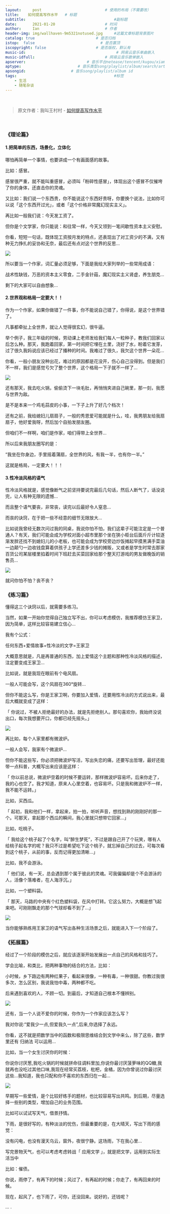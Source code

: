 ```yaml
---
layout:     post             				# 使用的布局（不需要改）
title:    如何提高写作水平   # 标题 
subtitle:    					  				#副标题
date:       2021-01-20  					# 时间
author:     Ian                  			# 作者
header-img: img/wallhaven-9m5321notused.jpg 	#这篇文章标题背景图片
catalog: true                        	# 是否归档
istop:  false                             # 是否置顶
iscopyright: false                      # 是否版权，默认有
music-id:                                        # 网易云音乐单曲嵌入
music-idfull:                               # 网易云音乐歌单嵌入
apserver:                           # 音乐平台netease/tencent/kugou/xiami/baidu
aptype:     	           		# 音乐类型song/playlist/album/search/artist
apsongid:                    # 音乐song/playlist/album id
tags:                              	           	#标签
    - 生活
    - 随笔杂谈
---
```


&nbsp;
&nbsp;

> 原文作者：我叫王村村 - [如何提高写作水平](https://www.jianshu.com/p/13fad2dbdf20)

&nbsp;
&nbsp;

### 《理论篇》

#### 1.把简单的东西，场景化，立体化

哪怕再简单一个事情，也要讲成一个有画面感的故事。

比如：感冒。

感冒很严重，就不能叫重感冒，必须叫「粉碎性感冒」，体现出这个感冒不仅摧垮了你的身体，还直击你的灵魂。

又比如：我们说一个东西贵，你不能说这个东西好贵呀，你要换个说法，比如你可以说「这个东西开过光」，或者「这个价格非常魔幻现实主义」。

再比如一般我们说：今天发工资了。

但你是个文学家，你只能说：和往常一样，今天又领到一笔间歇性资本主义安慰。

你看，短短一句话，既体现工资按月发的特点，还表现出了对工资少的不满，又有种无力挣扎的妥协和无奈，最后还有点对这个世界的反思…

![](http://5b0988e595225.cdn.sohucs.com/images/20171115/e348f556776843779546145c5c538c31.gif)


所以要当一个作家，词汇量必须足够，下面是我给大家列举的一些常用成语：

战术性缺钱，万恶的资本主义零食，二手金针菇，魔幻现实主义肾虚，养生朋克…

剩下的大家可以自由想象…

#### 2.世界观和格局一定要大！！

作为一个作家，如果你做错了一件事，你不能说自己错了，你得说，是这个世界错了。

凡事都牵扯上全世界，就让人觉得很玄幻，很牛逼。

举个例子，我三年级的时候，劳动课上老师发给我们每人一粒种子，教我们回家以后怎么种。那天，我跑着回家，第一时间把它埋在土里，浇好了水，盼着它发芽，过了很久我妈说应该已经过了播种的时间。我难过了很久，我欠这个世界一朵花…

你看，一般小朋友没种出花，难过的原因都是花没开，伤心自己没得到。但是我们不一样，我们是感觉亏欠了整个世界，这个格局一下子就不一样了…

![](http://5b0988e595225.cdn.sohucs.com/images/20171115/b2a368ad48364a0fb5b0c253cc013822.gif)


还有那天，我去吃火锅，偷偷烫下一块毛肚，再悄悄夹进自己碗里，那一刻，我愿与世界为敌。

是不是本来一个鸡毛蒜皮的小事，一下子上升了好几个档次！

还有之前，我给媳妇儿扇扇子，一般的秀恩爱可能就是什么，哇，我男朋友给我扇扇子，他好爱我呀，然后加个自拍发朋友圈。

但咱们不一样啊，咱们是作家，咱们得带上全世界…

所以后来我朋友圈写的是：

“我坐在你身边，手里摇着蒲扇，全世界的风，有我一半，也有你一半。”

这就是格局，一定要大！！！


#### 3.性冷淡风格的语气

性冷淡风格就是，感觉像断气之前坚持要说完最后几句话，然后人断气了，话没说完，让人有种无限的遗憾…

而且整个语气要丧，非常丧，读完以后最好令人窒息…

而丧的诀窍，在于把一些不经意的细节无限放大…

比如说我曾经无数次问过我的同桌，我说你怕不怕，我们这辈子可能注定是一个普通人？有天，我们可能会成为学校对面小超市里那个坐在狭小柜台后面斤斤计较逐渐发胖还找不到媳妇儿的小老板，也可能会成为学校旁边炒饭摊起早摸黑满手菜油一边颠勺一边收钱盘算着供孩子上学还差多少钱的摊贩，又或者是学生时常去那家百货公司某层楼里掐着时间下班赶去买菜回家给那个整天打游戏的男友做晚饭的销售员…

![](http://5b0988e595225.cdn.sohucs.com/images/20171115/f2a04b68aa554b68b2d7382c1ce3a25a.gif)

就问你怕不怕？丧不丧？


### 《练习篇》

懂得这三个诀窍以后，就需要多练习。

当然，如果一开始你觉得自己独立写不出，你可以考虑模仿，我推荐模仿王家卫，因为简单，这样比较容易建立信心…

我有个公式：

任何东西+爱情故事+性冷淡的文字=王家卫

大概意思就是，凡是再普通的东西，加上爱情这个主题和那种性冷淡风格的描述，注定要变成王家卫…

比如说，就是我现在眼前有个电风扇。

一般人可能会写，这个风扇在360°旋转…

但你不能这么写，你是王家卫啊，你要加入爱情，还要用性冷淡的方式说出来，最后大概就变成了这样：

「 你说过，不被人拒绝最好的办法，就是先拒绝别人。那句喜欢你，我始终没说出口，每次我想要开口，你都已经先摇头。」

![](http://5b0988e595225.cdn.sohucs.com/images/20171115/225af72248af4a54b8b66256e4293703.jpeg)


再比如，每个人家里都有微波炉。

一般人会写，我家有个微波炉…

但你不能这些写，你必须把微波炉写活，写出失恋的痛，还要写出哲理，最好还能带一点科普，大概写出来应该是这样：

「 你以前总说，微波炉空着的时候不要运转，那样微波炉容易坏。后来你走了，我的心也空了。我才知道，原来人心里空着，也容易坏。只是我和微波炉不一样，我不能不运转。」

比如，买西瓜。

「 起初，我和他们一样，拿起来，拍一拍，听听声音，想找到熟的刚刚好的那一个。可那天，拿起那个西瓜的瞬间，我心里就只想带它回家…」

比如，吃桃子。

「 我给这个桃子起了个名字，叫“醉生梦死”，不过是跟自己开了个玩笑，哪有人给桃子起名字的呢？我只不过是希望吃下这个桃子，就忘掉自己的过去，可每次看到这个桃子，从前的事，反而记得更加清晰…」

比如，我不会游泳。

「 他们说，有一天，总会遇到那个属于彼此的灵魂。可我偏偏却是个不会游泳的人，活像个落难者，在人海浮沉。」

比如，一个塑料袋。

「 那天，马路的中央有个红色塑料袋，在风中打转。它这么努力，大概是想飞起来吧。可刚刚飘走的那个气球却看不到了…」


![](http://5b0988e595225.cdn.sohucs.com/images/20171115/8c17166937504aacb9da5ee4422be787.jpeg)


当你能够熟练用王家卫的语气写出各种生活场景之后，就能进入下一个阶段了。



### 《拓展篇》

经过了一个阶段的模仿之后，就应该逐渐开始发展出一点自己的风格和技巧了。

学会比喻，和类比，把两种事物的结合的方法，比如：

小时候，乡下路边有两种红果子，看起来很像，一种有毒，一种很甜。你教过我很多次，怎么区别，我说我怕中毒，两种都不吃。

后来遇到喜欢的人，不顾一切。到最后，才知道自己根本不懂辨别。

![](http://5b0988e595225.cdn.sohucs.com/images/20171115/e3dc0f43261d420ebacd8ce378d10161.jpeg)


还有，当一个人说不爱你的时候，你作为一个作家应该怎么写？

我对你说:“爱我少一点,但爱我久一点”,后来,你选择了永远。

你看，这不就是把数学当中的函数和极限思维结合到文学中来么，除了这些，数学里还有 归纳法 可以运用…

比如，当一个女生讨厌你的时候：

你说你讨厌葱,我吃火锅的时候就拼命往调料里加,你说你最讨厌菠萝味的QQ糖,我就再也没吃过其他口味,我现在经常买荔枝，枇杷，金橘，因为你曾说过你最讨厌这些…我知道，我也只配和你不喜欢的东西归在一起…

![](http://5b0988e595225.cdn.sohucs.com/images/20171115/6b06bf8f935546f0b79ce60cad1015a8.gif)

早期写一些爱情，是个比较好练手的题材，也比较容易写出共鸣。到后期，尽量选择一些别的类型，增加自己的业务范围。

比如可以试试写天气，借景抒情。

下雨，是很好写的，有种淡淡的忧伤，但最重要的是，在大晴天，写出下雨的感觉：

没有闪电，也没有漫天乌云，窗外，夜很宁静。这场雨，下在我心里…

写完景物天气，也可以考虑考虑转战「 应用文学 」，就是把文学，运用到实际生活当中

比如：催债。

你说，雨停了，有再下的时候；风过了，有再起的时候；你走了，有再回来的时候。

现在，起风了，也下雨了，可你，还没回来。说好的，还钱呢？

... .